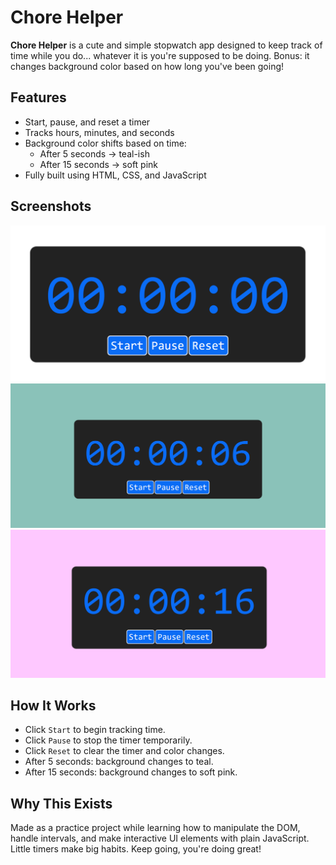 # Chore Helper

**Chore Helper** is a cute and simple stopwatch app designed to keep track of time while you do... whatever it is you're supposed to be doing. Bonus: it changes background color based on how long you've been going!

##  Features

- Start, pause, and reset a timer
- Tracks hours, minutes, and seconds
- Background color shifts based on time:
  - After 5 seconds →  teal-ish 
  - After 15 seconds →  soft pink 
- Fully built using HTML, CSS, and JavaScript

## Screenshots

![Starter Screenshot](./images/starter.PNG)
![Teal Screenshot](./images/teal.PNG)
![Pink Screenshot](./images/pink.PNG)


##  How It Works

- Click `Start` to begin tracking time.
- Click `Pause` to stop the timer temporarily.
- Click `Reset` to clear the timer and color changes.
- After 5 seconds: background changes to teal.
- After 15 seconds: background changes to soft pink.

##  Why This Exists

Made as a practice project while learning how to manipulate the DOM, handle intervals, and make interactive UI elements with plain JavaScript.
Little timers make big habits. Keep going, you're doing great!
